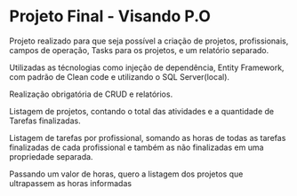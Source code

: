# Projeto Final - Visando P.O

Projeto realizado para que seja possível a criação de projetos, profissionais, campos de operação, Tasks para os projetos, e um relatório separado.

Utilizadas as técnologias como injeção de dependência, Entity Framework, com padrão de Clean code e utilizando o SQL Server(local).

Realização obrigatória de CRUD e relatórios.

Listagem de projetos, contando o total das atividades e a quantidade de Tarefas finalizadas.

Listagem de tarefas por profissional, somando as horas de todas as tarefas finalizadas de cada profissional e também as não finalizadas em uma propriedade separada.

Passando um valor de horas, quero a listagem dos projetos que ultrapassem as horas informadas
